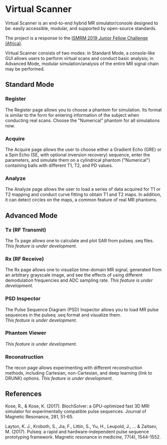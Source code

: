 # Virtual Scanner
Virtual Scanner is an end-to-end hybrid MR simulator/console designed to be:
easily accessible, modular, and supported by open-source standards. 

The project is a response to the [ISMRM 2019 Junior Fellow Challenge (Africa)](https://www.ismrm.org/2019-junior-fellow-challenge/africa/).

Virtual Scanner consists of two modes: in Standard Mode, a console-like GUI allows users to perform virtual scans and conduct basic analysis; in Advanced Mode, modular simulation/analysis of the entire MR signal chain may be performed.  

## Standard Mode
### Register
The Register page allows you to choose a phantom for simulation. Its format is similar to the form for entering information of the subject when conducting real scans. Choose the "Numerical" phantom for all simulations now. 

### Acquire
The Acquire page allows the user to choose either a Gradient Echo (GRE) or a Spin Echo (SE, with optional inversion recovery) sequence, enter the parameters, and simulate them on a cylindrical phantom ("Numerical") containing balls with different T1, T2, and PD values. 

### Analyze
The Analyze page allows the user to load a series of data acquired for T1 or T2 mapping and conduct curve fitting to obtain T1 and T2 maps. In addition, it can detect circles on the maps, a common feature of real MR phantoms.

## Advanced Mode
### Tx (RF Transmit)
The Tx page allows one to calculate and plot SAR from pulseq .seq files.
*This feature is under development.*

### Rx (RF Receive)
The Rx page allows one to visualize time-domain MR signal, generated from an arbitrary grayscale image, and see the effects of using different demodulation frequencies and ADC sampling rate.
*This feature is under development.*

### PSD Inspector
The Pulse Sequence Diagram (PSD) Inspector allows you to load MR pulse sequences in the pulseq .seq format and visualize them.  
*This feature is under development.*

### Phantom Viewer
*This feature is under development.*

### Reconstruction
The recon page allows experimenting with different reconstruction methods, including Cartesian, non-Cartesian, and deep learning (link to DRUNK) options.
*This feature is under development.*

## References

Kose, R., & Kose, K. (2017). BlochSolver: a GPU-optimized fast 3D MRI simulator for experimentally compatible pulse sequences. Journal of Magnetic Resonance, 281, 51-65.

Layton, K. J., Kroboth, S., Jia, F., Littin, S., Yu, H., Leupold, J., ... & Zaitsev, M. (2017). Pulseq: a rapid and hardware-independent pulse sequence prototyping framework. Magnetic resonance in medicine, 77(4), 1544-1552.
